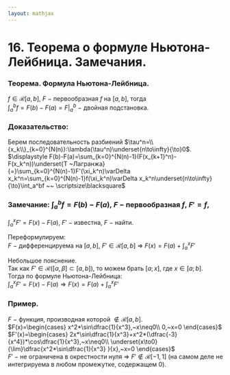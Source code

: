 ```yaml
---  
layout: mathjax  
---  
```

  
# 16. Теорема о формуле Ньютона-Лейбница. Замечания.  
  
### Теорема. Формула Ньютона-Лейбница.  
$f\in\mathcal{R}[a,b],~F~-~$первообразная $f$ на $[a,b]$, тогда  
 $\displaystyle\int_a^bf=F(b)-F(a)=F\vert^b_a~-~$двойная подстановка.  
  
### Доказательство:  
Берем последовательность разбиений $\tau^n=\\{x_k\\}_{k=0}^{N(n)}:\lambda(\tau^n)\underset{n\to\infty}{\to}0$.  
$\displaystyle F(b)-F(a)=\sum_{k=0}^{N(n)-1}(F(x_{k+1}^n)-F(x_k^n))\underset{Т ~Лагранжа}{=}\sum_{k=0}^{N(n)-1}F'(\xi_k^n)\varDelta x_k^n=\sum_{k=0}^{N(n)-1}f(\xi_k^n)\varDelta x_k^n\underset{n\to\infty}{\to}\int_a^bf ~~ \scriptsize\blacksquare$  
  
### Замечание: $\displaystyle\int_a^bf=F(b)-F(a),~$$F~-~$первообразная $f,~F'=f$,  
$\displaystyle\int_a^xF'=F(x)-F(a),~F'~-~$известна, $F~-~$найти.  
  
Переформулируем:  
$F~-~$дифференцируема на $[a,b]$, $F'\in\mathcal{R}[a,b]$ $\Rightarrow$ $\displaystyle F(x)=F(a)+\int_a^xF'$  
  
Небольшое пояснение.  
Так как $F'\in\mathcal{R}([\alpha,\beta]\subset[a,b])$, то можем брать $[a;x]$, где $x\in[a;b]$.  
Тогда по формуле Ньютона-Лейбница:  
$\displaystyle\int_a^xF'=F(x)-F(a)\Rightarrow F(x)=F(a)+\int_a^x F'$  
  
### Пример.  
$F~-~$функция, производная которой $\not\in\mathcal{R}[a,b]$.  
 $F(x)=\begin{cases}  
x^2*\sin\dfrac{1}{x^3},~x\neq0\\  
0,~x=0  
\end{cases}$  
 $F'(x)=\begin{cases}  
2x*\sin\dfrac{1}{x^3}+x^2*(\dfrac{-3}{x^4})*\cos\dfrac{1}{x^3},~x\neq0\\  
\underset{x\to0}{\lim}\dfrac{x^2*\sin\dfrac{1}{x^3} }{x},~x=0  
\end{cases}$  
$F'~-~$не ограничена в окрестности нуля $\Rightarrow$ $F'\not\in\mathcal{R}[-1,1]$ (на самом деле не интегрируема в любом промежутке, содержащем $0$).  
